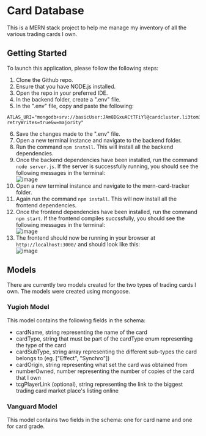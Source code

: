# Card Database
This is a MERN stack project to help me manage my inventory of all the various trading cards I own. 

## Getting Started
To launch this application, please follow the following steps: 
1. Clone the Github repo.
2. Ensure that you have NODE.js installed.
3. Open the repo in your preferred IDE.
4. In the backend folder, create a ".env" file.
5. In the ".env" file, copy and paste the following:
```
ATLAS_URI="mongodb+srv://basicUser:JAm8DGxuACtTFiYl@cardcluster.li3tom3.mongodb.net/?retryWrites=true&w=majority"
```
6. Save the changes made to the ".env" file.
7. Open a new terminal instance and navigate to the backend folder.
8. Run the command ``` npm install ```. This will install all the backend dependencies.
9. Once the backend dependencies have been installed, run the command ``` node server.js ```. If the server is successfully running, you should see the following messages in the terminal:
<br> ![image](https://github.com/hans-lam/cardDB/assets/56192479/daec8d8b-349f-4f7b-8004-a57b4b30cd09)
10. Open a new terminal instance and navigate to the mern-card-tracker folder.
11. Again run the command ``` npm install ```. This will now install all the frontend dependencies.
12. Once the frontend dependencies have been installed, run the command ``` npm start ```. If the frontend compiles succssfully, you should see the following messages in the terminal:
<br> ![image](https://github.com/hans-lam/cardDB/assets/56192479/edb253bd-f4e2-4632-b964-d6aba4517494)
13. The frontend should now be running in your browser at ``` http://localhost:3000/ ``` and should look like this:
<br> ![image](https://github.com/hans-lam/cardDB/assets/56192479/b904e07e-6ed2-4b67-99f8-818d01385434)

## Models
There are currently two models created for the two types of trading cards I own. The models were created using mongoose.
### Yugioh Model 
This model contains the following fields in the schema: 
- cardName, string representing the name of the card
- cardType, string that must be part of the cardType enum representing the type of the card
- cardSubType, string array representing the different sub-types the card belongs to (eg. ["Effect", "Synchro"])
- cardOrigin, string representing what set the card was obtained from
- numberOwned, number representing the number of copies of the card that I own
- tcgPlayerLink (optional), string representing the link to the biggest trading card market place's listing online

### Vanguard Model 
This model contains two fields in the schema: one for card name and one for card grade. 
